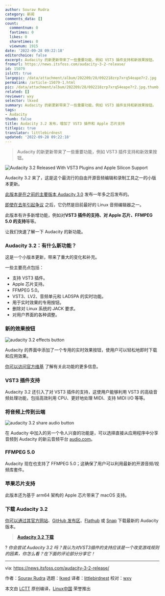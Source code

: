 ```yaml
---
author: Sourav Rudra
category: 新闻
comments_data: []
count:
  commentnum: 0
  favtimes: 0
  likes: 0
  sharetimes: 0
  viewnum: 1915
date: '2022-09-28 09:22:18'
editorchoice: false
excerpt: Audacity 的新更新带来了一些重要功能，例如 VST3 插件支持和新效果按钮。
fromurl: https://news.itsfoss.com/audacity-3-2-release/
id: 15079
islctt: true
largepic: /data/attachment/album/202209/28/092218zrp7xrq54eape7r2.jpg
permalink: /article-15079-1.html
pic: /data/attachment/album/202209/28/092218zrp7xrq54eape7r2.jpg.thumb.jpg
related: []
reviewer: wxy
selector: lkxed
summary: Audacity 的新更新带来了一些重要功能，例如 VST3 插件支持和新效果按钮。
tags:
- Audacity
thumb: false
title: Audacity 3.2 发布，增加了 VST3 插件和 Apple 芯片支持
titlepic: true
translator: littlebirdnest
updated: '2022-09-28 09:22:18'
---
```



> 
> Audacity 的新更新带来了一些重要功能，例如 VST3 插件支持和新效果按钮。
> 
> 
> 


![Audacity 3.2 Released With VST3 Plugins and Apple Silicon Support](/data/attachment/album/202209/28/092218zrp7xrq54eape7r2.jpg)


Audacity 3.2 来了，这是这个最流行的自由开源音频编辑和录制工具之一的小版本更新。


[此版本是在之前的主要版本 Audacity 3.0](https://news.itsfoss.com/audacity-3-0-release/) 发布一年多之后发布的。


[即使在去年引起争议](https://news.itsfoss.com/audacity-fiasco-fork/) 之后，它仍然是目前最好的 Linux 音频编辑器之一。


此版本有许多新增功能，例如对**VST3 插件的支持、对 Apple 芯片、FFMPEG 5.0 的支持**等等。


让我们快速了解一下 Audacity 的新功能。


### Audacity 3.2：有什么新功能？


这是一个小版本更新，带来了重大的变化和补充。


一些主要亮点包括：


* 支持 VST3 插件。
* Apple 芯片支持。
* FFMPEG 5.0。
* VST3、LV2、音频单元和 LADSPA 的实时功能。
* 用于实时效果的专用按钮。
* 删除对 Linux 系统的 JACK 要求。
* 对用户界面的各种调整。


### 新的效果按钮


![audacity 3.2 effects button](/data/attachment/album/202209/28/092219yjpj0srbwmmuw55j.gif)


Audacity 的界面中添加了一个专用的实时效果按钮，使用户可以轻松地即时下载和应用效果。


[你可以访问官方维基](https://support.audacityteam.org/audio-editing/using-realtime-effects) 了解有关此功能的更多信息。


### VST3 插件支持


Audacity 3.2 还引入了对 VST3 插件的支持，这使用户能够利用 VST3 的高级音频处理功能，包括高效利用 CPU、更好地处理 MIDI、支持 MIDI I/O 等等。


### 将音频上传到云端


![audacity 3.2 share audio button](/data/attachment/album/202209/28/092220qkxvm35gk5fzfvf3.png)


在 Audacity 中加入的另一个令人兴奋的功能是，可以选择直接从应用程序中分享音频到 Audacity 的新云音频平台 [audio.com](https://audio.com/)。


### FFMPEG 5.0


Audacity 现在也支持了 FFMPEG 5.0；这确保了用户可以利用最新的开源音频/视频库套件。


### 苹果芯片支持


此版本还为基于 arm64 架构的 Apple 芯片带来了 macOS 支持。


### 下载 Audacity 3.2


[你可以通过其官方网站](https://www.audacityteam.org/download/)、[GitHub 发布区](https://github.com/audacity/audacity/releases)、[Flathub](https://flathub.org/apps/details/org.audacityteam.Audacity) 或 [Snap](https://snapcraft.io/audacity) 下载最新的 Audacity 版本。



> 
> **[Audacity 3.2 下载](https://www.audacityteam.org/download/)**
> 
> 
> 


? *你会尝试 Audacity 3.2 吗？我认为对VST3插件的支持应该是一个改变游戏规则的因素，你怎么看？在下面的评论部分分享它！*




---


via: <https://news.itsfoss.com/audacity-3-2-release/>


作者：[Sourav Rudra](https://news.itsfoss.com/author/sourav/) 选题：[lkxed](https://github.com/lkxed) 译者：[littlebirdnest](https://github.com/littlebirdnest) 校对：[wxy](https://github.com/wxy)


本文由 [LCTT](https://github.com/LCTT/TranslateProject) 原创编译，[Linux中国](https://linux.cn/) 荣誉推出